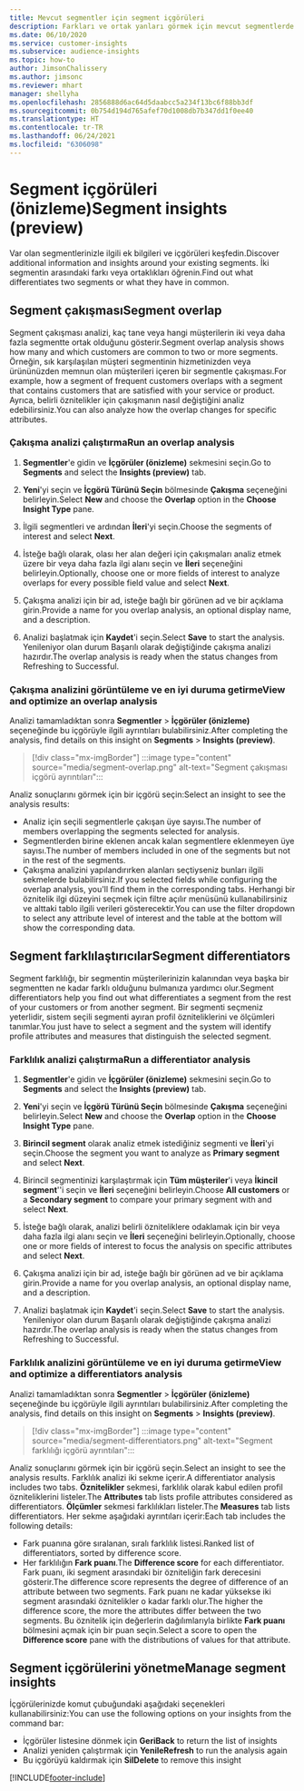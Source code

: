 ```yaml
---
title: Mevcut segmentler için segment içgörüleri
description: Farkları ve ortak yanları görmek için mevcut segmentlerde içgörüler edinin.
ms.date: 06/10/2020
ms.service: customer-insights
ms.subservice: audience-insights
ms.topic: how-to
author: JimsonChalissery
ms.author: jimsonc
ms.reviewer: mhart
manager: shellyha
ms.openlocfilehash: 2856888d6ac64d5daabcc5a234f13bc6f88bb3df
ms.sourcegitcommit: 0b754d194d765afef70d1008db7b347dd1f0ee40
ms.translationtype: HT
ms.contentlocale: tr-TR
ms.lasthandoff: 06/24/2021
ms.locfileid: "6306098"
---
```

# <a name="segment-insights-preview"></a><span data-ttu-id="b5163-103">Segment içgörüleri (önizleme)</span><span class="sxs-lookup"><span data-stu-id="b5163-103">Segment insights (preview)</span></span>

<span data-ttu-id="b5163-104">Var olan segmentlerinizle ilgili ek bilgileri ve içgörüleri keşfedin.</span><span class="sxs-lookup"><span data-stu-id="b5163-104">Discover additional information and insights around your existing segments.</span></span> <span data-ttu-id="b5163-105">İki segmentin arasındaki farkı veya ortaklıkları öğrenin.</span><span class="sxs-lookup"><span data-stu-id="b5163-105">Find out what differentiates two segments or what they have in common.</span></span>

## <a name="segment-overlap"></a><span data-ttu-id="b5163-106">Segment çakışması</span><span class="sxs-lookup"><span data-stu-id="b5163-106">Segment overlap</span></span>

<span data-ttu-id="b5163-107">Segment çakışması analizi, kaç tane veya hangi müşterilerin iki veya daha fazla segmentte ortak olduğunu gösterir.</span><span class="sxs-lookup"><span data-stu-id="b5163-107">Segment overlap analysis shows how many and which customers are common to two or more segments.</span></span> <span data-ttu-id="b5163-108">Örneğin, sık karşılaşılan müşteri segmentinin hizmetinizden veya ürününüzden memnun olan müşterileri içeren bir segmentle çakışması.</span><span class="sxs-lookup"><span data-stu-id="b5163-108">For example, how a segment of frequent customers overlaps with a segment that contains customers that are satisfied with your service or product.</span></span>
<span data-ttu-id="b5163-109">Ayrıca, belirli öznitelikler için çakışmanın nasıl değiştiğini analiz edebilirsiniz.</span><span class="sxs-lookup"><span data-stu-id="b5163-109">You can also analyze how the overlap changes for specific attributes.</span></span>

### <a name="run-an-overlap-analysis"></a><span data-ttu-id="b5163-110">Çakışma analizi çalıştırma</span><span class="sxs-lookup"><span data-stu-id="b5163-110">Run an overlap analysis</span></span>

1. <span data-ttu-id="b5163-111">**Segmentler**'e gidin ve **İçgörüler (önizleme)** sekmesini seçin.</span><span class="sxs-lookup"><span data-stu-id="b5163-111">Go to **Segments** and select the **Insights (preview)** tab.</span></span>

1. <span data-ttu-id="b5163-112">**Yeni**'yi seçin ve **İçgörü Türünü Seçin** bölmesinde **Çakışma** seçeneğini belirleyin.</span><span class="sxs-lookup"><span data-stu-id="b5163-112">Select **New** and choose the **Overlap** option in the **Choose Insight Type** pane.</span></span>

1. <span data-ttu-id="b5163-113">İlgili segmentleri ve ardından **İleri**'yi seçin.</span><span class="sxs-lookup"><span data-stu-id="b5163-113">Choose the segments of interest and select **Next**.</span></span>

1. <span data-ttu-id="b5163-114">İsteğe bağlı olarak, olası her alan değeri için çakışmaları analiz etmek üzere bir veya daha fazla ilgi alanı seçin ve **İleri** seçeneğini belirleyin.</span><span class="sxs-lookup"><span data-stu-id="b5163-114">Optionally, choose one or more fields of interest to analyze overlaps for every possible field value and select **Next**.</span></span>

1. <span data-ttu-id="b5163-115">Çakışma analizi için bir ad, isteğe bağlı bir görünen ad ve bir açıklama girin.</span><span class="sxs-lookup"><span data-stu-id="b5163-115">Provide a name for you overlap analysis, an optional display name, and a description.</span></span>

1. <span data-ttu-id="b5163-116">Analizi başlatmak için **Kaydet**'i seçin.</span><span class="sxs-lookup"><span data-stu-id="b5163-116">Select **Save** to start the analysis.</span></span> <span data-ttu-id="b5163-117">Yenileniyor olan durum Başarılı olarak değiştiğinde çakışma analizi hazırdır.</span><span class="sxs-lookup"><span data-stu-id="b5163-117">The overlap analysis is ready when the status changes from Refreshing to Successful.</span></span>

### <a name="view-and-optimize-an-overlap-analysis"></a><span data-ttu-id="b5163-118">Çakışma analizini görüntüleme ve en iyi duruma getirme</span><span class="sxs-lookup"><span data-stu-id="b5163-118">View and optimize an overlap analysis</span></span>

<span data-ttu-id="b5163-119">Analizi tamamladıktan sonra **Segmentler** > **İçgörüler (önizleme)** seçeneğinde bu içgörüyle ilgili ayrıntıları bulabilirsiniz.</span><span class="sxs-lookup"><span data-stu-id="b5163-119">After completing the analysis, find details on this insight on **Segments** > **Insights (preview)**.</span></span>

> [!div class="mx-imgBorder"]
> :::image type="content" source="media/segment-overlap.png" alt-text="Segment çakışması içgörü ayrıntıları":::

<span data-ttu-id="b5163-121">Analiz sonuçlarını görmek için bir içgörü seçin:</span><span class="sxs-lookup"><span data-stu-id="b5163-121">Select an insight to see the analysis results:</span></span>

- <span data-ttu-id="b5163-122">Analiz için seçili segmentlerle çakışan üye sayısı.</span><span class="sxs-lookup"><span data-stu-id="b5163-122">The number of members overlapping the segments selected for analysis.</span></span>
- <span data-ttu-id="b5163-123">Segmentlerden birine eklenen ancak kalan segmentlere eklenmeyen üye sayısı.</span><span class="sxs-lookup"><span data-stu-id="b5163-123">The number of members included in one of the segments but not in the rest of the segments.</span></span>
- <span data-ttu-id="b5163-124">Çakışma analizini yapılandırırken alanları seçtiyseniz bunları ilgili sekmelerde bulabilirsiniz.</span><span class="sxs-lookup"><span data-stu-id="b5163-124">If you selected fields while configuring the overlap analysis, you'll find them in the corresponding tabs.</span></span> <span data-ttu-id="b5163-125">Herhangi bir öznitelik ilgi düzeyini seçmek için filtre açılır menüsünü kullanabilirsiniz ve alttaki tablo ilgili verileri gösterecektir.</span><span class="sxs-lookup"><span data-stu-id="b5163-125">You can use the filter dropdown to select any attribute level of interest and the table at the bottom will show the corresponding data.</span></span>

## <a name="segment-differentiators"></a><span data-ttu-id="b5163-126">Segment farklılaştırıcılar</span><span class="sxs-lookup"><span data-stu-id="b5163-126">Segment differentiators</span></span>

<span data-ttu-id="b5163-127">Segment farklılığı, bir segmentin müşterilerinizin kalanından veya başka bir segmentten ne kadar farklı olduğunu bulmanıza yardımcı olur.</span><span class="sxs-lookup"><span data-stu-id="b5163-127">Segment differentiators help you find out what differentiates a segment from the rest of your customers or from another segment.</span></span> <span data-ttu-id="b5163-128">Bir segmenti seçmeniz yeterlidir, sistem seçili segmenti ayıran profil özniteliklerini ve ölçümleri tanımlar.</span><span class="sxs-lookup"><span data-stu-id="b5163-128">You just have to select a segment and the system will identify profile attributes and measures that distinguish the selected segment.</span></span>

### <a name="run-a-differentiator-analysis"></a><span data-ttu-id="b5163-129">Farklılık analizi çalıştırma</span><span class="sxs-lookup"><span data-stu-id="b5163-129">Run a differentiator analysis</span></span>

1. <span data-ttu-id="b5163-130">**Segmentler**'e gidin ve **İçgörüler (önizleme)** sekmesini seçin.</span><span class="sxs-lookup"><span data-stu-id="b5163-130">Go to **Segments** and select the **Insights (preview)** tab.</span></span>

1. <span data-ttu-id="b5163-131">**Yeni**'yi seçin ve **İçgörü Türünü Seçin** bölmesinde **Çakışma** seçeneğini belirleyin.</span><span class="sxs-lookup"><span data-stu-id="b5163-131">Select **New** and choose the **Overlap** option in the **Choose Insight Type** pane.</span></span>

1. <span data-ttu-id="b5163-132">**Birincil segment** olarak analiz etmek istediğiniz segmenti ve **İleri**'yi seçin.</span><span class="sxs-lookup"><span data-stu-id="b5163-132">Choose the segment you want to analyze as **Primary segment** and select **Next**.</span></span>

1. <span data-ttu-id="b5163-133">Birincil segmentinizi karşılaştırmak için **Tüm müşteriler**'i veya **İkincil segment**''i seçin ve **İleri** seçeneğini belirleyin.</span><span class="sxs-lookup"><span data-stu-id="b5163-133">Choose **All customers** or a **Secondary segment** to compare your primary segment with and select **Next**.</span></span>

1. <span data-ttu-id="b5163-134">İsteğe bağlı olarak, analizi belirli özniteliklere odaklamak için bir veya daha fazla ilgi alanı seçin ve **İleri** seçeneğini belirleyin.</span><span class="sxs-lookup"><span data-stu-id="b5163-134">Optionally, choose one or more fields of interest to focus the analysis on specific attributes and select **Next**.</span></span>

1. <span data-ttu-id="b5163-135">Çakışma analizi için bir ad, isteğe bağlı bir görünen ad ve bir açıklama girin.</span><span class="sxs-lookup"><span data-stu-id="b5163-135">Provide a name for you overlap analysis, an optional display name, and a description.</span></span>

1. <span data-ttu-id="b5163-136">Analizi başlatmak için **Kaydet**'i seçin.</span><span class="sxs-lookup"><span data-stu-id="b5163-136">Select **Save** to start the analysis.</span></span> <span data-ttu-id="b5163-137">Yenileniyor olan durum Başarılı olarak değiştiğinde çakışma analizi hazırdır.</span><span class="sxs-lookup"><span data-stu-id="b5163-137">The overlap analysis is ready when the status changes from Refreshing to Successful.</span></span>

### <a name="view-and-optimize-a-differentiators-analysis"></a><span data-ttu-id="b5163-138">Farklılık analizini görüntüleme ve en iyi duruma getirme</span><span class="sxs-lookup"><span data-stu-id="b5163-138">View and optimize a differentiators analysis</span></span>

<span data-ttu-id="b5163-139">Analizi tamamladıktan sonra **Segmentler** > **İçgörüler (önizleme)** seçeneğinde bu içgörüyle ilgili ayrıntıları bulabilirsiniz.</span><span class="sxs-lookup"><span data-stu-id="b5163-139">After completing the analysis, find details on this insight on **Segments** > **Insights (preview)**.</span></span>

> [!div class="mx-imgBorder"]
> :::image type="content" source="media/segment-differentiators.png" alt-text="Segment farklılığı içgörü ayrıntıları":::

<span data-ttu-id="b5163-141">Analiz sonuçlarını görmek için bir içgörü seçin.</span><span class="sxs-lookup"><span data-stu-id="b5163-141">Select an insight to see the analysis results.</span></span> <span data-ttu-id="b5163-142">Farklılık analizi iki sekme içerir.</span><span class="sxs-lookup"><span data-stu-id="b5163-142">A differentiator analysis includes two tabs.</span></span> <span data-ttu-id="b5163-143">**Öznitelikler** sekmesi, farklılık olarak kabul edilen profil özniteliklerini listeler.</span><span class="sxs-lookup"><span data-stu-id="b5163-143">The **Attributes** tab lists profile attributes considered as differentiators.</span></span> <span data-ttu-id="b5163-144">**Ölçümler** sekmesi farklılıkları listeler.</span><span class="sxs-lookup"><span data-stu-id="b5163-144">The **Measures** tab lists differentiators.</span></span> <span data-ttu-id="b5163-145">Her sekme aşağıdaki ayrıntıları içerir:</span><span class="sxs-lookup"><span data-stu-id="b5163-145">Each tab includes the following details:</span></span>

- <span data-ttu-id="b5163-146">Fark puanına göre sıralanan, sıralı farklılık listesi.</span><span class="sxs-lookup"><span data-stu-id="b5163-146">Ranked list of differentiators, sorted by difference score.</span></span>
- <span data-ttu-id="b5163-147">Her farklılığın **Fark puanı**.</span><span class="sxs-lookup"><span data-stu-id="b5163-147">The **Difference score** for each differentiator.</span></span> <span data-ttu-id="b5163-148">Fark puanı, iki segment arasındaki bir özniteliğin fark derecesini gösterir.</span><span class="sxs-lookup"><span data-stu-id="b5163-148">The difference score represents the degree of difference of an attribute between two segments.</span></span> <span data-ttu-id="b5163-149">Fark puanı ne kadar yüksekse iki segment arasındaki öznitelikler o kadar farklı olur.</span><span class="sxs-lookup"><span data-stu-id="b5163-149">The higher the difference score, the more the attributes differ between the two segments.</span></span> <span data-ttu-id="b5163-150">Bu öznitelik için değerlerin dağılımlarıyla birlikte **Fark puanı** bölmesini açmak için bir puan seçin.</span><span class="sxs-lookup"><span data-stu-id="b5163-150">Select a score to open the **Difference score** pane with the distributions of values for that attribute.</span></span>

## <a name="manage-segment-insights"></a><span data-ttu-id="b5163-151">Segment içgörülerini yönetme</span><span class="sxs-lookup"><span data-stu-id="b5163-151">Manage segment insights</span></span>

<span data-ttu-id="b5163-152">İçgörülerinizde komut çubuğundaki aşağıdaki seçenekleri kullanabilirsiniz:</span><span class="sxs-lookup"><span data-stu-id="b5163-152">You can use the following options on your insights from the command bar:</span></span>

- <span data-ttu-id="b5163-153">İçgörüler listesine dönmek için **Geri**</span><span class="sxs-lookup"><span data-stu-id="b5163-153">**Back** to return the list of insights</span></span>
- <span data-ttu-id="b5163-154">Analizi yeniden çalıştırmak için **Yenile**</span><span class="sxs-lookup"><span data-stu-id="b5163-154">**Refresh** to run the analysis again</span></span>
- <span data-ttu-id="b5163-155">Bu içgörüyü kaldırmak için **Sil**</span><span class="sxs-lookup"><span data-stu-id="b5163-155">**Delete** to remove this insight</span></span>


[!INCLUDE[footer-include](../includes/footer-banner.md)]